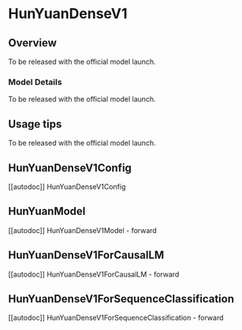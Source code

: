 <!--Copyright (C) 2024 THL A29 Limited, a Tencent company and The HuggingFace Inc. team. All rights reserved..

Licensed under the Apache License, Version 2.0 (the "License"); you may not use this file except in compliance with
the License. You may obtain a copy of the License at

http://www.apache.org/licenses/LICENSE-2.0

Unless required by applicable law or agreed to in writing, software distributed under the License is distributed on
an "AS IS" BASIS, WITHOUT WARRANTIES OR CONDITIONS OF ANY KIND, either express or implied. See the License for the
specific language governing permissions and limitations under the License.

⚠️ Note that this file is in Markdown but contain specific syntax for our doc-builder (similar to MDX) that may not be
rendered properly in your Markdown viewer.

-->

# HunYuanDenseV1

## Overview

To be released with the official model launch.

### Model Details

To be released with the official model launch.


## Usage tips

To be released with the official model launch.

## HunYuanDenseV1Config

[[autodoc]] HunYuanDenseV1Config

## HunYuanModel

[[autodoc]] HunYuanDenseV1Model
    - forward

## HunYuanDenseV1ForCausalLM

[[autodoc]] HunYuanDenseV1ForCausalLM
    - forward

## HunYuanDenseV1ForSequenceClassification

[[autodoc]] HunYuanDenseV1ForSequenceClassification
    - forward


